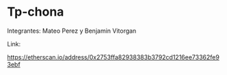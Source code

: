 # Tp-chona
Integrantes: Mateo Perez y Benjamin Vitorgan


Link: 

https://etherscan.io/address/0x2753ffa82938383b3792cd1216ee73362fe93ebf

